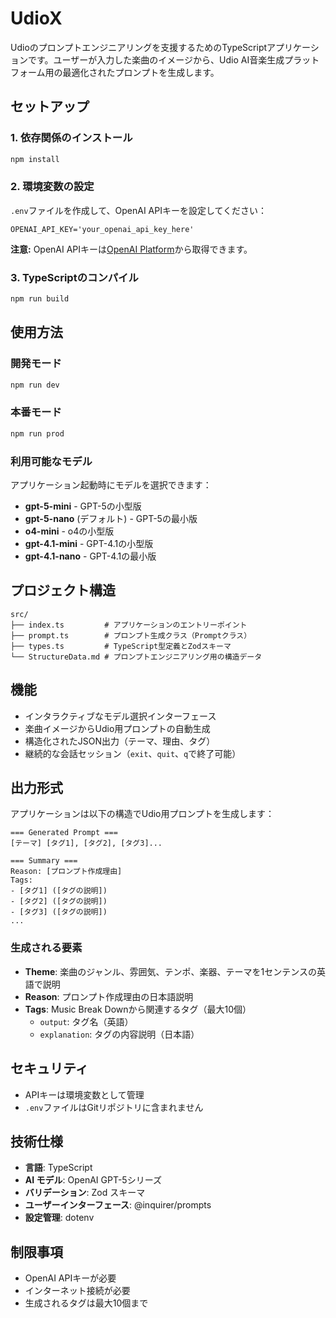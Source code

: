 # UdioX

Udioのプロンプトエンジニアリングを支援するためのTypeScriptアプリケーションです。ユーザーが入力した楽曲のイメージから、Udio AI音楽生成プラットフォーム用の最適化されたプロンプトを生成します。

## セットアップ

### 1. 依存関係のインストール

```bash
npm install
```

### 2. 環境変数の設定

`.env`ファイルを作成して、OpenAI APIキーを設定してください：

```env
OPENAI_API_KEY='your_openai_api_key_here'
```

**注意:** OpenAI APIキーは[OpenAI Platform](https://platform.openai.com/api-keys)から取得できます。

### 3. TypeScriptのコンパイル

```bash
npm run build
```

## 使用方法

### 開発モード

```bash
npm run dev
```

### 本番モード

```bash
npm run prod
```

### 利用可能なモデル

アプリケーション起動時にモデルを選択できます：

* **gpt-5-mini** - GPT-5の小型版
* **gpt-5-nano** (デフォルト) - GPT-5の最小版
* **o4-mini** - o4の小型版
* **gpt-4.1-mini** - GPT-4.1の小型版
* **gpt-4.1-nano** - GPT-4.1の最小版

## プロジェクト構造

```
src/
├── index.ts         # アプリケーションのエントリーポイント
├── prompt.ts        # プロンプト生成クラス（Promptクラス）
├── types.ts         # TypeScript型定義とZodスキーマ
└── StructureData.md # プロンプトエンジニアリング用の構造データ
```

## 機能

* インタラクティブなモデル選択インターフェース
* 楽曲イメージからUdio用プロンプトの自動生成
* 構造化されたJSON出力（テーマ、理由、タグ）
* 継続的な会話セッション（`exit`、`quit`、`q`で終了可能）

## 出力形式

アプリケーションは以下の構造でUdio用プロンプトを生成します：

```
=== Generated Prompt ===
[テーマ] [タグ1], [タグ2], [タグ3]...

=== Summary ===
Reason: [プロンプト作成理由]
Tags:
- [タグ1] ([タグの説明])
- [タグ2] ([タグの説明])
- [タグ3] ([タグの説明])
...
```

### 生成される要素

* **Theme**: 楽曲のジャンル、雰囲気、テンポ、楽器、テーマを1センテンスの英語で説明
* **Reason**: プロンプト作成理由の日本語説明
* **Tags**: Music Break Downから関連するタグ（最大10個）
  * `output`: タグ名（英語）
  * `explanation`: タグの内容説明（日本語）

## セキュリティ

* APIキーは環境変数として管理
* `.env`ファイルはGitリポジトリに含まれません

## 技術仕様

* **言語**: TypeScript
* **AI モデル**: OpenAI GPT-5シリーズ
* **バリデーション**: Zod スキーマ
* **ユーザーインターフェース**: @inquirer/prompts
* **設定管理**: dotenv

## 制限事項

* OpenAI APIキーが必要
* インターネット接続が必要
* 生成されるタグは最大10個まで
